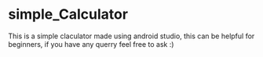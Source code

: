 # simple_Calculator
This is a simple claculator made using android studio, this can be helpful for beginners, if you have any querry feel free to ask :)
